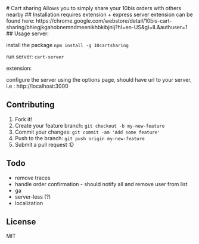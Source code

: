 
<content>
# Cart sharing
Allows you to simply share your 10bis orders with others nearby
## Installation
requires extension + express server
extension can be found here: https://chrome.google.com/webstore/detail/10bis-cart-sharing/bhiegjkgahobnemndmeenikhbkibjnij?hl=en-US&gl=IL&authuser=1
## Usage
server:

install the package `npm install -g 10cartsharing`

run server: `cart-server`

extension:

configure the server using the options page, should have url to your server, i.e : http://localhost:3000

## Contributing
1. Fork it!
2. Create your feature branch: `git checkout -b my-new-feature`
3. Commit your changes: `git commit -am 'Add some feature'`
4. Push to the branch: `git push origin my-new-feature`
5. Submit a pull request :D

## Todo
* remove traces
* handle order confirmation - should notify all and remove user from list
* ga
* server-less (?)
* localization
## License
MIT
</content>